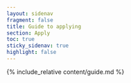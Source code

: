 ```yaml
---
layout: sidenav
fragment: false
title: Guide to applying
section: Apply
toc: true
sticky_sidenav: true
highlight: false
---
```


{% include_relative content/guide.md %}
